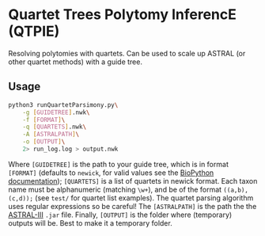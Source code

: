 # Quartet Trees Polytomy InferencE (QTPIE)
Resolving polytomies with quartets. Can be used to scale up ASTRAL (or other quartet methods) with a guide tree.

## Usage 
```bash
python3 runQuartetParsimony.py\
    -g [GUIDETREE].nwk\
    -f [FORMAT]\
    -q [QUARTETS].nwk\
    -A [ASTRALPATH]\
    -o [OUTPUT]\
    2> run_log.log > output.nwk
```
Where `[GUIDETREE]` is the path to your guide tree, which is in format `[FORMAT]` (defaults to `newick`, for valid values see the [BioPython documentation](https://biopython.org/wiki/Phylo)); `[QUARTETS]` is a list of quartets in newick format. Each taxon name must be alphanumeric (matching `\w+`), and be of the format `((a,b),(c,d));` (see `test/` for quartet list examples). The quartet parsing algorithm uses regular expressions so be careful! The `[ASTRALPATH]` is the path the the [ASTRAL-III](https://github.com/smirarab/ASTRAL) `.jar` file. Finally, `[OUTPUT]` is the folder where (temporary) outputs will be. Best to make it a temporary folder.